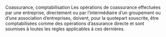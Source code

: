 Coassurance, comptabilisation
Les opérations de coassurance effectuées par une entreprise, directement ou par l’intermédiaire d’un groupement ou d’une association d’entreprises, doivent, pour la quotepart souscrite, être comptabilisées comme des opérations d’assurance directe et sont soumises à toutes les règles applicables à ces dernières.
